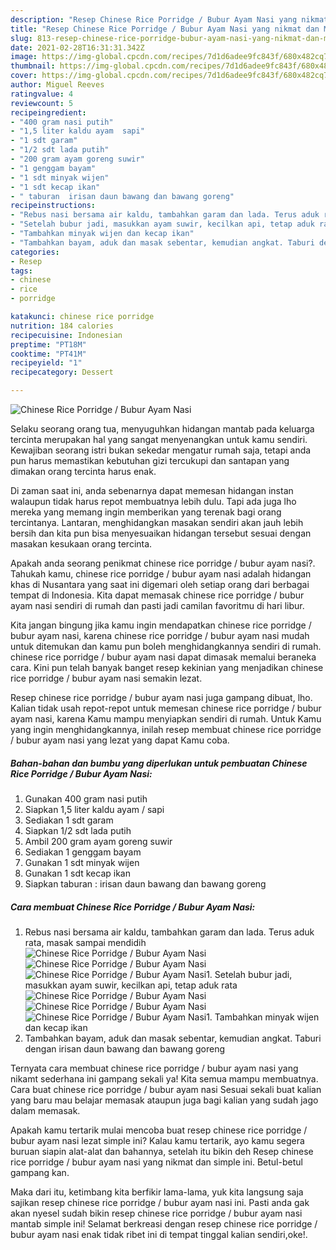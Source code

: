 ```yaml
---
description: "Resep Chinese Rice Porridge / Bubur Ayam Nasi yang nikmat dan Mudah Dibuat"
title: "Resep Chinese Rice Porridge / Bubur Ayam Nasi yang nikmat dan Mudah Dibuat"
slug: 813-resep-chinese-rice-porridge-bubur-ayam-nasi-yang-nikmat-dan-mudah-dibuat
date: 2021-02-28T16:31:31.342Z
image: https://img-global.cpcdn.com/recipes/7d1d6adee9fc843f/680x482cq70/chinese-rice-porridge-bubur-ayam-nasi-foto-resep-utama.jpg
thumbnail: https://img-global.cpcdn.com/recipes/7d1d6adee9fc843f/680x482cq70/chinese-rice-porridge-bubur-ayam-nasi-foto-resep-utama.jpg
cover: https://img-global.cpcdn.com/recipes/7d1d6adee9fc843f/680x482cq70/chinese-rice-porridge-bubur-ayam-nasi-foto-resep-utama.jpg
author: Miguel Reeves
ratingvalue: 4
reviewcount: 5
recipeingredient:
- "400 gram nasi putih"
- "1,5 liter kaldu ayam  sapi"
- "1 sdt garam"
- "1/2 sdt lada putih"
- "200 gram ayam goreng suwir"
- "1 genggam bayam"
- "1 sdt minyak wijen"
- "1 sdt kecap ikan"
- " taburan  irisan daun bawang dan bawang goreng"
recipeinstructions:
- "Rebus nasi bersama air kaldu, tambahkan garam dan lada. Terus aduk rata, masak sampai mendidih"
- "Setelah bubur jadi, masukkan ayam suwir, kecilkan api, tetap aduk rata"
- "Tambahkan minyak wijen dan kecap ikan"
- "Tambahkan bayam, aduk dan masak sebentar, kemudian angkat. Taburi dengan irisan daun bawang dan bawang goreng"
categories:
- Resep
tags:
- chinese
- rice
- porridge

katakunci: chinese rice porridge 
nutrition: 184 calories
recipecuisine: Indonesian
preptime: "PT18M"
cooktime: "PT41M"
recipeyield: "1"
recipecategory: Dessert

---
```



![Chinese Rice Porridge / Bubur Ayam Nasi](https://img-global.cpcdn.com/recipes/7d1d6adee9fc843f/680x482cq70/chinese-rice-porridge-bubur-ayam-nasi-foto-resep-utama.jpg)

Selaku seorang orang tua, menyuguhkan hidangan mantab pada keluarga tercinta merupakan hal yang sangat menyenangkan untuk kamu sendiri. Kewajiban seorang istri bukan sekedar mengatur rumah saja, tetapi anda pun harus memastikan kebutuhan gizi tercukupi dan santapan yang dimakan orang tercinta harus enak.

Di zaman  saat ini, anda sebenarnya dapat memesan hidangan instan walaupun tidak harus repot membuatnya lebih dulu. Tapi ada juga lho mereka yang memang ingin memberikan yang terenak bagi orang tercintanya. Lantaran, menghidangkan masakan sendiri akan jauh lebih bersih dan kita pun bisa menyesuaikan hidangan tersebut sesuai dengan masakan kesukaan orang tercinta. 



Apakah anda seorang penikmat chinese rice porridge / bubur ayam nasi?. Tahukah kamu, chinese rice porridge / bubur ayam nasi adalah hidangan khas di Nusantara yang saat ini digemari oleh setiap orang dari berbagai tempat di Indonesia. Kita dapat memasak chinese rice porridge / bubur ayam nasi sendiri di rumah dan pasti jadi camilan favoritmu di hari libur.

Kita jangan bingung jika kamu ingin mendapatkan chinese rice porridge / bubur ayam nasi, karena chinese rice porridge / bubur ayam nasi mudah untuk ditemukan dan kamu pun boleh menghidangkannya sendiri di rumah. chinese rice porridge / bubur ayam nasi dapat dimasak memalui beraneka cara. Kini pun telah banyak banget resep kekinian yang menjadikan chinese rice porridge / bubur ayam nasi semakin lezat.

Resep chinese rice porridge / bubur ayam nasi juga gampang dibuat, lho. Kalian tidak usah repot-repot untuk memesan chinese rice porridge / bubur ayam nasi, karena Kamu mampu menyiapkan sendiri di rumah. Untuk Kamu yang ingin menghidangkannya, inilah resep membuat chinese rice porridge / bubur ayam nasi yang lezat yang dapat Kamu coba.

<!--inarticleads1-->

##### Bahan-bahan dan bumbu yang diperlukan untuk pembuatan Chinese Rice Porridge / Bubur Ayam Nasi:

1. Gunakan 400 gram nasi putih
1. Siapkan 1,5 liter kaldu ayam / sapi
1. Sediakan 1 sdt garam
1. Siapkan 1/2 sdt lada putih
1. Ambil 200 gram ayam goreng suwir
1. Sediakan 1 genggam bayam
1. Gunakan 1 sdt minyak wijen
1. Gunakan 1 sdt kecap ikan
1. Siapkan  taburan : irisan daun bawang dan bawang goreng




<!--inarticleads2-->

##### Cara membuat Chinese Rice Porridge / Bubur Ayam Nasi:

1. Rebus nasi bersama air kaldu, tambahkan garam dan lada. Terus aduk rata, masak sampai mendidih
<img src="https://img-global.cpcdn.com/steps/39f4e11cae1aaedd/160x128cq70/chinese-rice-porridge-bubur-ayam-nasi-langkah-memasak-1-foto.jpg" alt="Chinese Rice Porridge / Bubur Ayam Nasi"><img src="https://img-global.cpcdn.com/steps/64afe97b956cf740/160x128cq70/chinese-rice-porridge-bubur-ayam-nasi-langkah-memasak-1-foto.jpg" alt="Chinese Rice Porridge / Bubur Ayam Nasi"><img src="https://img-global.cpcdn.com/steps/8dda0821a8b8d73f/160x128cq70/chinese-rice-porridge-bubur-ayam-nasi-langkah-memasak-1-foto.jpg" alt="Chinese Rice Porridge / Bubur Ayam Nasi">1. Setelah bubur jadi, masukkan ayam suwir, kecilkan api, tetap aduk rata
<img src="https://img-global.cpcdn.com/steps/fe77d957e9629e12/160x128cq70/chinese-rice-porridge-bubur-ayam-nasi-langkah-memasak-2-foto.jpg" alt="Chinese Rice Porridge / Bubur Ayam Nasi"><img src="https://img-global.cpcdn.com/steps/2cccb674cb0b7b88/160x128cq70/chinese-rice-porridge-bubur-ayam-nasi-langkah-memasak-2-foto.jpg" alt="Chinese Rice Porridge / Bubur Ayam Nasi"><img src="https://img-global.cpcdn.com/steps/78718d18efe6159c/160x128cq70/chinese-rice-porridge-bubur-ayam-nasi-langkah-memasak-2-foto.jpg" alt="Chinese Rice Porridge / Bubur Ayam Nasi">1. Tambahkan minyak wijen dan kecap ikan
1. Tambahkan bayam, aduk dan masak sebentar, kemudian angkat. Taburi dengan irisan daun bawang dan bawang goreng




Ternyata cara membuat chinese rice porridge / bubur ayam nasi yang nikamt sederhana ini gampang sekali ya! Kita semua mampu membuatnya. Cara buat chinese rice porridge / bubur ayam nasi Sesuai sekali buat kalian yang baru mau belajar memasak ataupun juga bagi kalian yang sudah jago dalam memasak.

Apakah kamu tertarik mulai mencoba buat resep chinese rice porridge / bubur ayam nasi lezat simple ini? Kalau kamu tertarik, ayo kamu segera buruan siapin alat-alat dan bahannya, setelah itu bikin deh Resep chinese rice porridge / bubur ayam nasi yang nikmat dan simple ini. Betul-betul gampang kan. 

Maka dari itu, ketimbang kita berfikir lama-lama, yuk kita langsung saja sajikan resep chinese rice porridge / bubur ayam nasi ini. Pasti anda gak akan nyesel sudah bikin resep chinese rice porridge / bubur ayam nasi mantab simple ini! Selamat berkreasi dengan resep chinese rice porridge / bubur ayam nasi enak tidak ribet ini di tempat tinggal kalian sendiri,oke!.

